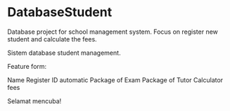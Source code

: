 # DatabaseStudent
Database project for school management system. Focus on register new student and calculate the fees.

Sistem database student management.

Feature form: 

Name
Register ID automatic
Package of Exam
Package of Tutor
Calculator fees

Selamat mencuba! 

